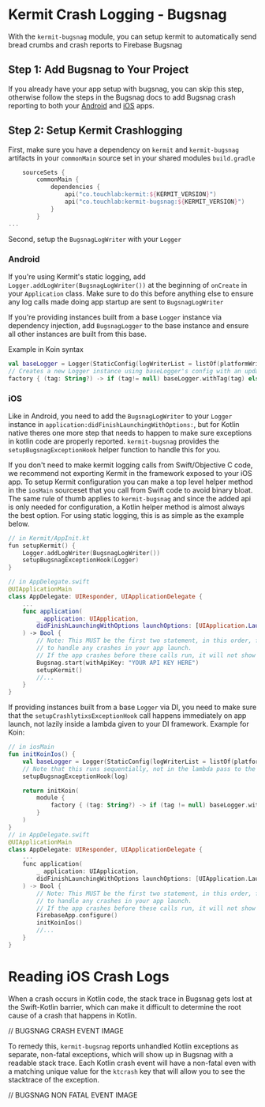# Kermit Crash Logging - Bugsnag
With the `kermit-bugsnag` module, you can setup kermit to automatically send bread crumbs and crash reports to Firebase Bugsnag

## Step 1: Add Bugsnag to Your Project
If you already have your app setup with bugsnag, you can skip this step, otherwise follow the steps in the Bugsnag docs to add Bugsnag crash reporting to both your [Android](https://docs.bugsnag.com/platforms/android/) and [iOS](https://docs.bugsnag.com/platforms/ios/) apps.

## Step 2: Setup Kermit Crashlogging 
First, make sure you have a dependency on `kermit` and `kermit-bugsnag` artifacts in your `commonMain` source set in your shared modules `build.gradle`
```kotlin
    sourceSets {
        commonMain {
            dependencies {
                api("co.touchlab:kermit:${KERMIT_VERSION}")
                api("co.touchlab:kermit-bugsnag:${KERMIT_VERSION}")
            }
        }
...
```

Second, setup the `BugsnagLogWriter` with your `Logger`
### Android
If you're using Kermit's static logging, add `Logger.addLogWriter(BugsnagLogWriter())` at the beginning of `onCreate` in your `Application` class. Make sure to do this before anything else to ensure any log calls made doing app startup are sent to `BugsnagLogWriter`

If you're providing instances built from a base `Logger` instance via dependency injection, add `BugsnagLogger` to the base instance and ensure all other instances are built from this base. 

Example in Koin syntax
```kotlin
val baseLogger = Logger(StaticConfig(logWriterList = listOf(platformWriter(), BugsnagLogWriter)))
// Creates a new Logger instance using baseLogger's config with an updated tag 
factory { (tag: String?) -> if (tag!= null) baseLogger.withTag(tag) else baseKermit }
```

### iOS
Like in Android, you need to add the `BugsnagLogWriter` to your `Logger` instance in `application:didFinishLaunchingWithOptions:`, but for Kotlin native theres one more step that needs to happen to make sure exceptions in kotlin code are properly reported. `kermit-bugsnag` provides the `setupBugsnagExceptionHook` helper function to handle this for you. 

If you don't need to make kermit logging calls from Swift/Objective C code, we recommend not exporting Kermit in the framework exposed to your iOS app. To setup Kermit configuration you can make a top level helper method in the `iosMain` sourceset that you call from Swift code to avoid binary bloat. The same rule of thumb applies to `kermit-bugsnag` and since the added api is only needed for configuration, a Kotlin helper method is almost always the best option. For using static logging, this is as simple as the example below. 
```swift
// in Kermit/AppInit.kt
fun setupKermit() {
    Logger.addLogWriter(BugsnagLogWriter())
    setupBugsnagExceptionHook(Logger)
}

// in AppDelegate.swift
@UIApplicationMain
class AppDelegate: UIResponder, UIApplicationDelegate {
    ...
    func application(
        _ application: UIApplication, 
        didFinishLaunchingWithOptions launchOptions: [UIApplication.LaunchOptionsKey: Any]?
    ) -> Bool {
        // Note: This MUST be the first two statement, in this order, for Kermit and Bugsnag
        // to handle any crashes in your app launch. 
        // If the app crashes before these calls run, it will not show up properly in the dashboard
        Bugsnag.start(withApiKey: "YOUR API KEY HERE")
        setupKermit()
        //...
    }
}
```

If providing instances built from a base `Logger` via DI, you need to make sure that the `setupCrashlytixsExceptionHook` call happens immediately on app launch, not lazily inside a lambda given to your DI framework. 
Example for Koin: 
```kotlin
// in iosMain
fun initKoinIos() {
    val baseLogger = Logger(StaticConfig(logWriterList = listOf(platformLogWriter(), BugsnagLogWriter())))
    // Note that this runs sequentially, not in the lambda pass to the module function
    setupBugsnagExceptionHook(log)

    return initKoin(
        module { 
            factory { (tag: String?) -> if (tag != null) baseLogger.withTag(tag) else baseLogger }
        }
    )
}
// in AppDelegate.swift
@UIApplicationMain
class AppDelegate: UIResponder, UIApplicationDelegate {
    ...
    func application(
        _ application: UIApplication, 
        didFinishLaunchingWithOptions launchOptions: [UIApplication.LaunchOptionsKey: Any]?
    ) -> Bool {
        // Note: This MUST be the first two statement, in this order, for Kermit and Bugsnag
        // to handle any crashes in your app launch. 
        // If the app crashes before these calls run, it will not show up properly in the dashboard
        FirebaseApp.configure()
        initKoinIos()
        //...
    }
}
```

# Reading iOS Crash Logs
When a crash occurs in Kotlin code, the stack trace in Bugsnag gets lost at the Swift-Kotlin barrier, which can make it difficult to determine the root cause of a crash that happens in Kotlin. 

// BUGSNAG CRASH EVENT IMAGE 

To remedy this, `kermit-bugsnag` reports unhandled Kotlin exceptions as separate, non-fatal exceptions, which will show up in Bugsnag with a readable stack trace. Each Kotlin crash event will have a non-fatal even with a matching unique value for the `ktcrash` key that will allow you to see the stacktrace of the exception. 

// BUGSNAG NON FATAL EVENT IMAGE 
